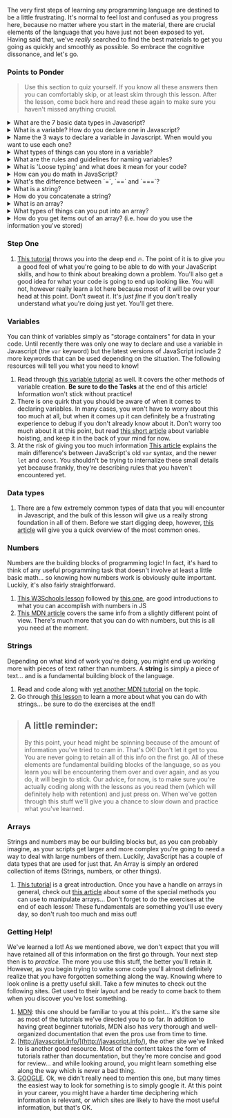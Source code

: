 The very first steps of learning any programming language are destined to be a little frustrating.  It's normal to feel lost and confused as you progress here, because no matter where you start in the material, there are crucial elements of the language that you have just not been exposed to yet.  Having said that, we've _really_ searched to find the best materials to get you going as quickly and smoothly as possible. So embrace the cognitive dissonance, and let's go.

### Points to Ponder

> Use this section to quiz yourself.  If you know all these answers then you can comfortably skip, or at least skim through this lesson.  After the lesson, come back here and read these again to make sure you haven't missed anything crucial.

<details>
  <summary>What are the 7 basic data types in Javascript?</summary>

  * Boolean
  * Null
  * Undefined
  * Number
  * String
  * Symbol
  * Object
</details>

<details>
  <summary>What is a variable? How do you declare one in Javascript?</summary>

  * A variable is a "storage container" for data.  
  * You can declare a variable in Javascript by using the `=` (single equals) sign:
    * `let message = "Hello"`
</details>

<details>
  <summary>
    Name the 3 ways to declare a variable in Javascript. When would you want to use each one?
  </summary>

  * `let` - Used to declare most variables.
  * `const` - Used to declare an unchanging (constant) variable.
  * `var` - Has genereally been replaced by the other two.  Common to see in older code.
</details>

<details>
  <summary>What types of things can you store in a variable?</summary>

  * You can store any of the 7 basic types in a variable
</details>

<details>
  <summary>What are the rules and guidelines for naming variables?</summary>

  * Variable names must contain only letters, digits, `$` and `_`
  * Stay away from generic variable names like `a`, `b`, or `x`
  * Use `camelCase` to name variables with multiple words
    * `let myVeryLongVariableName = 2`
  * Use `ALL_CAPS` and underscores to name constants
    * `const MY_BIRTH_YEAR = 1994`
</details>

<details>
  <summary>What is 'Loose typing' and what does it mean for your code?</summary>

  * Loose typing allows you to declare variables as you need them.
  * You may assign multiple types to the same variable
    * `let foo = 13;  // foo is a Number`
    * `foo = 'bar';   // foo is now a String`
    * `foo = true;    // foo is now a Boolean`
</details>

<details>
  <summary>How can you do math in JavaScript?</summary>

  * Math can be done in JavaScript by using operators, the basics being:
    * Addition: `6 + 9` equals `15`
    * Subtraction: `20 - 5` equals `15`
    * Multiplication: `3 * 4` equals `12`
    * Division: `24 / 5` equals `4.8`
    * Modulo: `24 % 5` equals `4`
</details>

<details>
  <summary>What's the difference between `=`, `==` and `===`?</summary>

  * Single Equality `=` is an Assignment Operator. It assigns values to variables
  * Double Equality `==` loosely checks for equality
    * `3 == '3' // true`
  * Triple Equality `===` strictly checks for equality
    * `3 === '3' // false`
</details>

<details>
  <summary>What is a string?</summary>

  * A string is a sequence of characters used to represent text
</details>

<details>
  <summary>How do you concatenate a string?</summary>

  * To concatenate a string, you "add" the strings together
    * `"The Od" + "in Project"  // "The Odin Project"`
</details>

<details>
  <summary>What is an array?</summary>

  * An array is an indexed collection of objects
</details>

<details>
  <summary>What types of things can you put into an array?</summary>

  * Any variable or basic type (Boolean, String, Number, etc.) can be stored in an array 
</details>

<details>
  <summary>
    How do you get items out of an array? (i.e. how do you use the information you've stored)
  </summary>

  * You may access arrays through their elements:
    * `let arr = [1, "b", true, null]`
    * `arr[0]  // 1`
    * `arr[2]  // true`
</details>

### Step One

1. [This tutorial](https://developer.mozilla.org/en-US/docs/Learn/JavaScript/First_steps/A_first_splash) throws you into the deep end 🔥. The point of it is to give you a good feel of what you're going to be able to do with your JavaScript skills, and how to think about breaking down a problem.  You'll also get a good idea for what your code is going to end up looking like. You will not, however really learn a lot here because most of it will be over your head at this point.  Don't sweat it.  It's _just fine_ if you don't really understand what you're doing just yet.  You'll get there.

### Variables
You can think of variables simply as "storage containers" for data in your code.  Until recently there was only one way to declare and use a variable in Javascript (the `var` keyword) but the latest versions of JavaScript include 2 more keywords that can be used depending on the situation. The following resources will tell you what you need to know!

1. Read through [this variable tutorial](http://javascript.info/variables) as well. It covers the other methods of variable creation.  __Be sure to do the Tasks__ at the end of this article!  Information won't stick without practice!
2. There is one quirk that you should be aware of when it comes to declaring variables.  In many cases, you won't have to worry about this too much at all, but when it comes up it can definitely be a frustrating experience to debug if you don't already know about it.  Don't worry too much about it at this point, but read [this short article](https://developer.mozilla.org/en-US/docs/Web/JavaScript/Reference/Statements/var#var_hoisting) about variable hoisting, and keep it in the back of your mind for now.
3. At the risk of giving you too much information [This article](http://wesbos.com/javascript-scoping/) explains the main difference's between JavaScript's old `var` syntax, and the newer `let` and `const`.  You shouldn't be trying to internalize these small details yet because frankly, they're describing rules that you haven't encountered yet.

### Data types

1. There are a few extremely common types of data that you will encounter in Javascript, and the bulk of this lesson will give us a really strong foundation in all of them.  Before we start digging deep, however, [this article](http://javascript.info/types) will give you a quick overview of the most common ones.

### Numbers
Numbers are the building blocks of programming logic!  In fact, it's hard to think of any useful programming task that doesn't involve at least a little basic math... so knowing how numbers work is obviously quite important.  Luckily, it's also fairly straightforward.

1. [This W3Schools lesson](https://www.w3schools.com/js/js_numbers.asp) followed by [this one](https://www.w3schools.com/js/js_arithmetic.asp), are good introductions to what you can accomplish with numbers in JS 
2. [This MDN article](https://developer.mozilla.org/en-US/docs/Learn/JavaScript/First_steps/Math) covers the same info from a slightly different point of view. There's much more that you can do with numbers, but this is all you need at the moment.

### Strings
Depending on what kind of work you're doing, you might end up working more with pieces of text rather than numbers. A __string__ is simply a piece of text... and is a fundamental building block of the language.

1. Read and code along with [yet another MDN tutorial](https://developer.mozilla.org/en-US/docs/Learn/JavaScript/First_steps/Strings) on the topic. 
2. Go through [this lesson](https://www.w3schools.com/js/js_string_methods.asp) to learn a more about what you can do with strings... be sure to do the exercises at the end!!

> ## A little reminder: 
> By this point, your head might be spinning because of the amount of information you've tried to cram in. That's OK! Don't let it get to you. You are never going to retain all of this info on the first go.  All of these elements are fundamental building blocks of the language, so as you learn you will be encountering them over and over again, and as you do, it will begin to stick. Our advice, for now, is to make sure you're actually coding along with the lessons as you read them (which will definitely help with retention) and just press on.  When we've gotten through this stuff we'll give you a chance to slow down and practice what you've learned.

### Arrays
Strings and numbers may be our building blocks but, as you can probably imagine, as your scripts get larger and more complex you're going to need a way to deal with large numbers of them.  Luckily, JavaScript has a couple of data types that are used for just that.  An Array is simply an ordered collection of items (Strings, numbers, or other things).

1. [This tutorial](https://www.w3schools.com/js/js_arrays.asp) is a great introduction.  Once you have a handle on arrays in general, check out [this article](https://www.w3schools.com/js/js_array_methods.asp) about some of the special methods you can use to manipulate arrays... Don't forget to do the exercises at the end of each lesson!  These fundamentals are something you'll use every day, so don't rush too much and miss out!

### Getting Help!
We've learned a lot!  As we mentioned above, we don't expect that you will have retained all of this information on the first go through.  Your next step then is to _practice_.  The more you use this stuff, the better you'll retain it.  However, as you begin trying to write some code you'll almost definitely realize that you have forgotten something along the way.  Knowing where to look online is a pretty useful skill.  Take a few minutes to check out the following sites.  Get used to their layout and be ready to come back to them when you discover you've lost something.

1. [MDN](https://developer.mozilla.org/en-US/): this one should be familiar to you at this point...  it's the same site as most of the tutorials we've directed you to so far.  In addition to having great beginner tutorials, MDN also has very thorough and well-organized documentation that even the pros use from time to time.
2. [http://javascript.info/](http://javascript.info/), the other site we've linked to is another good resource.  Most of the content takes the form of tutorials rather than documentation, but they're more concise and good for review... and while looking around, you might learn something else along the way which is never a bad thing.
3. [GOOGLE](http://lmgtfy.com/?q=GOOGLE). Ok, we didn't really need to mention this one, but many times the easiest way to look for something is to simply google it.  At this point in your career, you might have a harder time deciphering which information is relevant, or which sites are likely to have the most useful information, but that's OK.  

